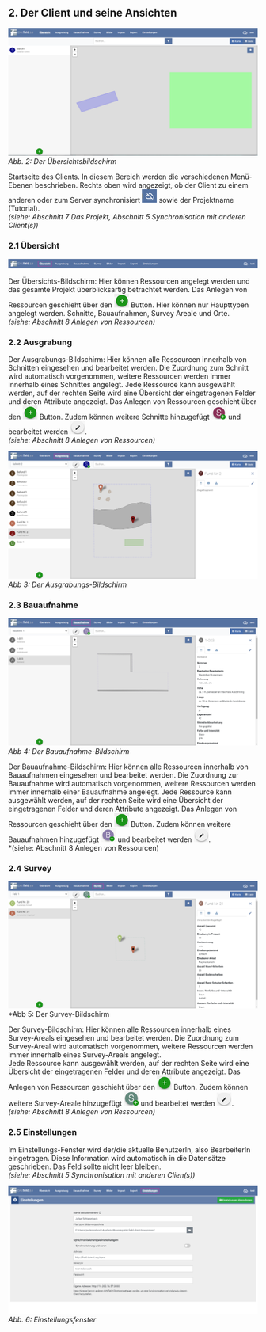 ﻿## 2. Der Client und seine Ansichten

![handbuch_client_01](images/handbuch_client_01.png)
*Abb. 2: Der Übersichtsbildschirm*

Startseite des Clients. In diesem Bereich werden die verschiedenen Menü-Ebenen beschrieben. Rechts oben wird angezeigt, ob der Client zu einem anderen oder zum Server synchronisiert ![Synchbutton](../buttons/Synchbutton.png)
sowie der Projektname (Tutorial).\
*(siehe: Abschnitt 7 Das Projekt, Abschnitt 5 Synchronisation mit anderen Client(s))*

### 2.1 Übersicht

![handbuch_client_02](images/handbuch_client_02.png)

Der Übersichts-Bildschirm: Hier können Ressourcen
angelegt werden und das gesamte Projekt überblicksartig betrachtet
werden. Das Anlegen von Ressourcen geschieht über den ![Plusbutton](../buttons/Plusbutton.png) Button. Hier
können nur Haupttypen angelegt werden. Schnitte, Bauaufnahmen, Survey
Areale und Orte.\
*(siehe: Abschnitt 8 Anlegen von Ressourcen)*

### 2.2 Ausgrabung

Der Ausgrabungs-Bildschirm: Hier können alle Ressourcen
innerhalb von Schnitten eingesehen und bearbeitet werden. Die Zuordnung
zum Schnitt wird automatisch vorgenommen, weitere Ressourcen werden
immer innerhalb eines Schnittes angelegt.
Jede Ressource kann ausgewählt werden, auf der rechten Seite wird eine
Übersicht der eingetragenen Felder und deren Attribute angezeigt. Das
Anlegen von Ressourcen geschieht über den ![Plusbutton](../buttons/Plusbutton.png) Button. Zudem können
weitere Schnitte hinzugefügt ![Schnittplusbutton](../buttons/Schnittplusbutton.png) und bearbeitet werden ![Berbeitungsbutton](../buttons/Bearbeitungsbutton.png).\
*(siehe: Abschnitt 8 Anlegen von Ressourcen)*

![handbuch_client_03](images/handbuch_client_03.png)
*Abb 3: Der Ausgrabungs-Bildschirm*

### 2.3 Bauaufnahme

![handbuch_client_04](images/handbuch_client_04.png)
*Abb 4: Der Bauaufnahme-Bildschirm*

Der Bauaufnahme-Bildschirm: Hier können alle Ressourcen innerhalb von
Bauaufnahmen eingesehen und bearbeitet werden. Die Zuordnung zur
Bauaufnahme wird automatisch vorgenommen, weitere Ressourcen werden
immer innerhalb einer Bauaufnahme angelegt.
Jede Ressource kann ausgewählt werden, auf der rechten Seite wird eine
Übersicht der eingetragenen Felder und deren Attribute angezeigt. Das
Anlegen von Ressourcen geschieht über den ![Plusbutton](../../images/buttons/Plusbutton.png) Button. Zudem können
weitere Bauaufnahmen hinzugefügt ![Bauaufnahmeplusbutton](../../images/buttons/Bauaufnahmeplusbutton.png) und bearbeitet werden
![Bearbeitungsbutton](../../images/buttons/Bearbeitungsbutton.png).\
*(siehe: Abschnitt 8 Anlegen von Ressourcen)

### 2.4 Survey

![handbuch_client_05](images/handbuch_client_05.png)
*Abb 5: Der Survey-Bildschirm

Der Survey-Bildschirm: Hier können alle Ressourcen innerhalb eines
Survey-Areals eingesehen und bearbeitet werden. Die Zuordnung zum
Survey-Areal wird automatisch vorgenommen, weitere Ressourcen werden
immer innerhalb eines Survey-Areals angelegt.\
Jede Ressource kann ausgewählt werden, auf der rechten Seite wird eine
Übersicht der eingetragenen Felder und deren Attribute angezeigt. Das
Anlegen von Ressourcen geschieht über den ![Plusbutton](../buttons/Plusbutton.png) Button. Zudem können
weitere Survey-Areale hinzugefügt ![Surveyplusbutton](../buttons/Surveyplusbutton.png) und bearbeitet werden
![Bearbeitungsbutton](../buttons/Bearbeitungsbutton.png).\
*(siehe: Abschnitt 8 Anlegen von Ressourcen)*

### 2.5 Einstellungen

Im Einstellungs-Fenster wird der/die aktuelle BenutzerIn, also
BearbeiterIn eingetragen. Diese Information wird automatisch in die
Datensätze geschrieben. Das Feld sollte nicht leer bleiben.\
*(siehe: Abschnitt 5 Synchronisation mit anderen Clien(s))*

![handbuch_client_06](images/handbuch_client_06.png)
*Abb. 6: Einstellungsfenster*
